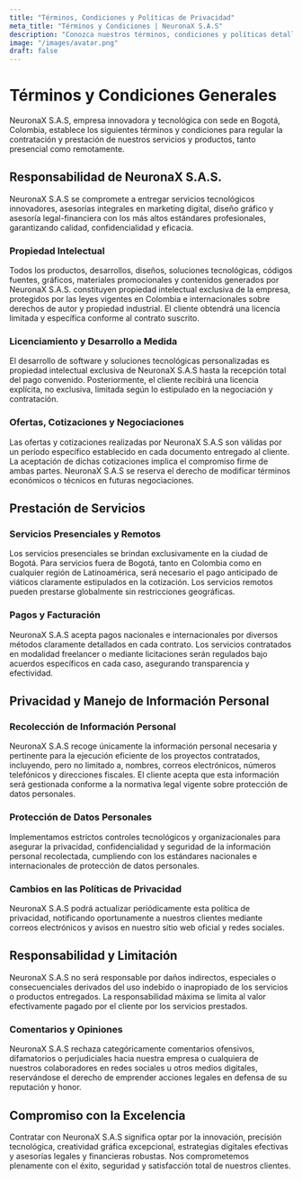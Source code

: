 ```yaml
---
title: "Términos, Condiciones y Políticas de Privacidad"
meta_title: "Términos y Condiciones | NeuronaX S.A.S"
description: "Conozca nuestros términos, condiciones y políticas detalladas que protegen sus derechos y los intereses de NeuronaX S.A.S."
image: "/images/avatar.png"
draft: false
---
```


# Términos y Condiciones Generales

NeuronaX S.A.S, empresa innovadora y tecnológica con sede en Bogotá, Colombia, establece los siguientes términos y condiciones para regular la contratación y prestación de nuestros servicios y productos, tanto presencial como remotamente.

## Responsabilidad de NeuronaX S.A.S.

NeuronaX S.A.S se compromete a entregar servicios tecnológicos innovadores, asesorías integrales en marketing digital, diseño gráfico y asesoría legal-financiera con los más altos estándares profesionales, garantizando calidad, confidencialidad y eficacia.

### Propiedad Intelectual

Todos los productos, desarrollos, diseños, soluciones tecnológicas, códigos fuentes, gráficos, materiales promocionales y contenidos generados por NeuronaX S.A.S. constituyen propiedad intelectual exclusiva de la empresa, protegidos por las leyes vigentes en Colombia e internacionales sobre derechos de autor y propiedad industrial. El cliente obtendrá una licencia limitada y específica conforme al contrato suscrito.

### Licenciamiento y Desarrollo a Medida

El desarrollo de software y soluciones tecnológicas personalizadas es propiedad intelectual exclusiva de NeuronaX S.A.S hasta la recepción total del pago convenido. Posteriormente, el cliente recibirá una licencia explícita, no exclusiva, limitada según lo estipulado en la negociación y contratación.

### Ofertas, Cotizaciones y Negociaciones

Las ofertas y cotizaciones realizadas por NeuronaX S.A.S son válidas por un período específico establecido en cada documento entregado al cliente. La aceptación de dichas cotizaciones implica el compromiso firme de ambas partes. NeuronaX S.A.S se reserva el derecho de modificar términos económicos o técnicos en futuras negociaciones.

## Prestación de Servicios

### Servicios Presenciales y Remotos

Los servicios presenciales se brindan exclusivamente en la ciudad de Bogotá. Para servicios fuera de Bogotá, tanto en Colombia como en cualquier región de Latinoamérica, será necesario el pago anticipado de viáticos claramente estipulados en la cotización. Los servicios remotos pueden prestarse globalmente sin restricciones geográficas.

### Pagos y Facturación

NeuronaX S.A.S acepta pagos nacionales e internacionales por diversos métodos claramente detallados en cada contrato. Los servicios contratados en modalidad freelancer o mediante licitaciones serán regulados bajo acuerdos específicos en cada caso, asegurando transparencia y efectividad.

## Privacidad y Manejo de Información Personal

### Recolección de Información Personal

NeuronaX S.A.S recoge únicamente la información personal necesaria y pertinente para la ejecución eficiente de los proyectos contratados, incluyendo, pero no limitado a, nombres, correos electrónicos, números telefónicos y direcciones fiscales. El cliente acepta que esta información será gestionada conforme a la normativa legal vigente sobre protección de datos personales.

### Protección de Datos Personales

Implementamos estrictos controles tecnológicos y organizacionales para asegurar la privacidad, confidencialidad y seguridad de la información personal recolectada, cumpliendo con los estándares nacionales e internacionales de protección de datos personales.

### Cambios en las Políticas de Privacidad

NeuronaX S.A.S podrá actualizar periódicamente esta política de privacidad, notificando oportunamente a nuestros clientes mediante correos electrónicos y avisos en nuestro sitio web oficial y redes sociales.

## Responsabilidad y Limitación

NeuronaX S.A.S no será responsable por daños indirectos, especiales o consecuenciales derivados del uso indebido o inapropiado de los servicios o productos entregados. La responsabilidad máxima se limita al valor efectivamente pagado por el cliente por los servicios prestados.

### Comentarios y Opiniones

NeuronaX S.A.S rechaza categóricamente comentarios ofensivos, difamatorios o perjudiciales hacia nuestra empresa o cualquiera de nuestros colaboradores en redes sociales u otros medios digitales, reservándose el derecho de emprender acciones legales en defensa de su reputación y honor.

## Compromiso con la Excelencia

Contratar con NeuronaX S.A.S significa optar por la innovación, precisión tecnológica, creatividad gráfica excepcional, estrategias digitales efectivas y asesorías legales y financieras robustas. Nos comprometemos plenamente con el éxito, seguridad y satisfacción total de nuestros clientes.

